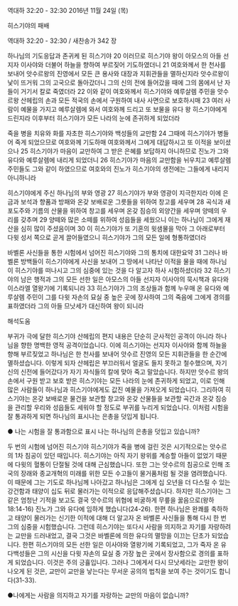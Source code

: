 역대하 32:20 - 32:30 
2016년 11월 24일 (목)

히스기야의 패배



역대하 32:20 - 32:30 / 새찬송가 342 장


하나님의 기도응답과 존귀케 된 히스기야
20 이러므로 히스기야 왕이 아모스의 아들 선지자 이사야와 더불어 하늘을 향하여 부르짖어 기도하였더니 21 여호와께서 한 천사를 보내어 앗수르왕의 진영에서 모든 큰 용사와 대장과 지휘관들을 멸하신지라 앗수르왕이 낯이 뜨거워 그의 고국으로 돌아갔더니 그의 신의 전에 들어갔을 때에 그의 몸에서 난 자들이 거기서 칼로 죽였더라 22 이와 같이 여호와께서 히스기야와 예루살렘 주민을 앗수르왕 산헤립의 손과 모든 적국의 손에서 구원하여 내사 사면으로 보호하시매 23 여러 사람이 예물을 가지고 예루살렘에 와서 여호와께 드리고 또 보물을 유다 왕 히스기야에게 드린지라 이후부터 히스기야가 모든 나라의 눈에 존귀하게 되었더라

죽을 병을 치유와 화를 자초한 히스기야와 백성들의 교만함
24 그때에 히스기야가 병들어 죽게 되었으므로 여호와께 기도하매 여호와께서 그에게 대답하시고 또 이적을 보이셨으나 25 히스기야가 마음이 교만하여 그 받은 은혜를 보답하지 아니하므로 진노가 그와 유다와 예루살렘에 내리게 되었더니 26 히스기야가 마음의 교만함을 뉘우치고 예루살렘 주민들도 그와 같이 하였으므로 여호와의 진노가 히스기야의 생전에는 그들에게 내리지 아니하니라

히스기야에게 주신 하나님의 부와 영광
27 히스기야가 부와 영광이 지극한지라 이에 은금과 보석과 향품과 방패와 온갖 보배로운 그릇들을 위하여 창고를 세우며 28 곡식과 새포도주와 기름의 산물을 위하여 창고를 세우며 온갖 짐승의 외양간을 세우며 양떼의 우리를 갖추며 29 양떼와 많은 소떼를 위하여 성읍들을 세웠으니 이는 하나님이 그에게 재산을 심히 많이 주셨음이며 30 이 히스기야가 또 기혼의 윗샘물을 막아 그 아래로부터 다윗 성서 쪽으로 곧게 끌어들였으니 히스기야가 그의 모든 일에 형통하였더라

바벨론 사신들을 통한 시험에서 넘어진 히스기야와 그의 통치에 대한요약
31 그러나 바벨론 방백들이 히스기야에게 사신을 보내어 그 땅에서 나타난 이적을 물을 때에 하나님이 히스기야를 떠나시고 그의 심중에 있는 것을 다 알고자 하사 시험하셨더라 32 히스기야의 남은 행적과 그의 모든 선한 일은 아모스의 아들 선지자 이사야의 묵시책과 유다와 이스라엘 열왕기에 기록되니라 33 히스기야가 그의 조상들과 함께 누우매 온 유다와 예루살렘 주민이 그를 다윗 자손의 묘실 중 높은 곳에 장사하여 그의 죽음에 그에게 경의를 표하였더라 그의 아들 므낫세가 대신하여 왕이 되니라

해석도움





부귀가 극에 달한 히스기야
산헤립의 편지 내용은 단순히 군사적인 공격이 아니라 하나님을 향한 명백한 영적 공격이었습니다. 이에 히스기야는 선지자 이사야와 함께 하늘을 향해 부르짖었고 하나님은 한 천사를 보내어 앗수르 진영의 모든 지휘관들을 한 순간에 멸하셨습니다. 이렇게 되자 산헤립은 부끄러워서 얼굴도 들지 못하고 철수했으며, 자기 신의 신전에 들어갔다가 자기 자식들의 칼에 맞아 죽고 말았습니다. 하지만 앗수르 왕의 손에서 구원 받고 보호 받은 히스기야는 모든 나라의 눈에 존귀하게 되었고, 이로 인해 많은 사람들이 하나님과 히스기야에게도 값진 예물을 가져오게 되었습니다. 그리하여 히스기야는 온갖 보배로운 물건을 보관할 창고와 온갖 산물들을 보관할 곡간과 온갖 짐승을 관리할 우리와 성읍들도 세워야 할 정도로 부귀를 누리게 되었습니다. 이처럼 시험을 잘 통과하게 되면 하나님의 표시나는 은총을 덧입게 됩니다.

● 나는 시험을 잘 통과함으로 표시 나는 하나님의 은총을 덧입고 있습니까?

두 번의 시험에 넘어진 히스기야
히스기야가 죽을 병에 걸린 것은 시기적으로는 앗수르의 1차 침공이 있던 때입니다. 히스기야는 아직 자기 왕위를 계승할 아들이 없었기 때문에 다윗의 혈통이 단절될 것에 대해 근심했습니다. 또한 그는 앗수르의 침공으로 인해 조국의 장래와 종교개혁의 미래를 위한 모든 수고들이 물거품처럼 될 것을 염려했습니다. 이 때문에 그는 기도로 하나님께 나아갔고 하나님은 그에게 십 오년을 더 다스릴 수 있는 강건함과 태양이 십도 뒤로 물러가는 이적으로 응답해주셨습니다. 하지만 히스기야는 그 같은 엄청난 기적을 보고도 결국 앗수르의 위협에 비굴하게 무릎을 꿇음으로(왕하18:14-16) 진노가 그와 유다에 임하게 했습니다(24-26). 한편 하나님은 완쾌를 축하하고 태양이 물러가는 신기한 이적에 대해 더 알고자 온 바벨론 사신들을 통해 다시 한 번 그의 심중을 시험했습니다. 그런데 히스기야는 또다시 사람을 의지하고 자기를 자랑하려는 교만을 드러내었고, 결국 그것은 바벨론에 의한 유다의 멸망을 이끄는 단초가 되었습니다. 한편 히스기야의 모든 선한 일은 이사야와 열왕기에 기록되었고, 그가 죽자 온 유다백성들은 그의 시신을 다윗 자손의 묘실 중 가장 높은 곳에서 장사함으로 경의를 표하게 되었습니다. 이것은 주의 긍휼입니다. 그러나 그에게서 다시 므낫세라는 교만한 왕이 나오게 된 것은, 교만이 교만을 낳는다는 무서운 공의의 법칙을 보여 주는 것이기도 합니다(31-33).

●나에게는 사람을 의지하고 자기를 자랑하는 교만의 마음이 없습니까?
